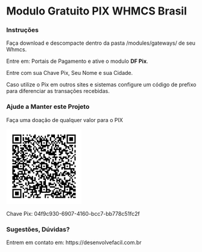 <h1>Modulo Gratuito PIX WHMCS Brasil</h1>
<p/>
<h3>Instruções</h3>
<p/>
<p>Faça download e descompacte dentro da pasta /modules/gateways/ de seu Whmcs.</p>
<p>Entre em: Portais de Pagamento e ative o modulo <b>DF Pix</b>.</p>
<p>Entre com sua Chave Pix, Seu Nome e sua Cidade.</p>
<p>Caso utilize o Pix em outros sites e sistemas configure um código de prefixo para diferenciar as transações recebidas.</p>
<p/>
<h3>Ajude a Manter este Projeto</h3>
<p/>
<p>Faça uma doação de qualquer valor para o PIX</p>

<p><img style="width: 200px" src="dfpix/pix-doacao.jpeg" /></p>

<p>Chave Pix: 04f9c930-6907-4160-bcc7-bb778c51fc2f</p>

<p/>
<h3>Sugestões, Dúvidas?</h3>
<p>Entrem em contato em: <a>https://desenvolvefacil.com.br</a></p>
<p/>